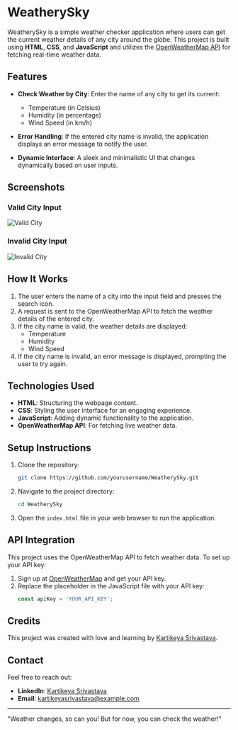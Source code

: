 # WeatherySky

WeatherySky is a simple weather checker application where users can get the current weather details of any city around the globe. This project is built using **HTML**, **CSS**, and **JavaScript** and utilizes the [OpenWeatherMap API](https://openweathermap.org/api) for fetching real-time weather data.

## Features

- **Check Weather by City**: Enter the name of any city to get its current:
  - Temperature (in Celsius)
  - Humidity (in percentage)
  - Wind Speed (in km/h)

- **Error Handling**: If the entered city name is invalid, the application displays an error message to notify the user.

- **Dynamic Interface**: A sleek and minimalistic UI that changes dynamically based on user inputs.

## Screenshots

### Valid City Input
![Valid City](./Screenshot%202024-12-11%20150953.png)

### Invalid City Input
![Invalid City](./Screenshot%202024-12-11%20150923.png)

## How It Works

1. The user enters the name of a city into the input field and presses the search icon.
2. A request is sent to the OpenWeatherMap API to fetch the weather details of the entered city.
3. If the city name is valid, the weather details are displayed:
   - Temperature
   - Humidity
   - Wind Speed
4. If the city name is invalid, an error message is displayed, prompting the user to try again.

## Technologies Used

- **HTML**: Structuring the webpage content.
- **CSS**: Styling the user interface for an engaging experience.
- **JavaScript**: Adding dynamic functionality to the application.
- **OpenWeatherMap API**: For fetching live weather data.

## Setup Instructions

1. Clone the repository:
   ```bash
   git clone https://github.com/yourusername/WeatherySky.git
   ```
2. Navigate to the project directory:
   ```bash
   cd WeatherySky
   ```
3. Open the `index.html` file in your web browser to run the application.

## API Integration

This project uses the OpenWeatherMap API to fetch weather data. To set up your API key:

1. Sign up at [OpenWeatherMap](https://openweathermap.org/) and get your API key.
2. Replace the placeholder in the JavaScript file with your API key:
   ```javascript
   const apiKey = 'YOUR_API_KEY';
   ```

## Credits

This project was created with love and learning by [Kartikeya Srivastava](https://www.linkedin.com/in/kartikeya-srivastava/).

## Contact

Feel free to reach out:

- **LinkedIn**: [Kartikeya Srivastava](https://www.linkedin.com/in/kartikeya20/)
- **Email**: [kartikeyasrivastava@example.com](mailto:kartik.srvt@gmail.com)

---

"Weather changes, so can you! But for now, you can check the weather!"


